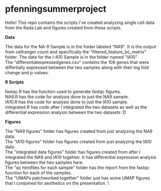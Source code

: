# pfenningsummerproject

Hello! This repo contains the scripts I've created analyzing single cell data from the Rada Lab and figures created from these scripts. 

**Data**

The data for the NA-9 Sample is in the folder labeled "NA9". It is the output from cellranger count and specifically the "filtered_feature_bc_matrix” folder. The data for the I-A10 Sample is in the folder named "IA10" \
The "differentialexpressedgenes.csv" contains the 106 genes that were differtially expressed between the two samples along with their log fold change and p-values. 

**R Scripts**

fastqc.R has the function used to generate fastqc figures. \
NA9.R has the code for analysis done to just the NA9 sample. \
IA10.R has the code for analysis done to just the IA10 sample.\
integrated.R has code after I integrated the two datasets as well as the differential expression analysis between the two datasets :D

**Figures**

The "NA9 figures" folder has figures created from just analyzing the NA9 data. \
The "IA10 figures" folder has figures created from just analyzing the IA10 data. \
The "integrated data figures" folder has figures created from after I integrated the NA9 and IA10 togehter. It has differential expression analysis figures between the two samples here. \
The "qc htmlfiles for each sample" folder has the report from the fastqc function for each of the samples. \
The "UMAPs patchworked together" folder just has some UMAP figures that I conjoined for aesthetics on the presentation. \

